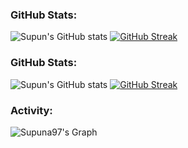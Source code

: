 
<h3 align="left">GitHub Stats:</h3>
 
![Supun's GitHub stats](https://github-readme-stats.vercel.app/api?username=supuna97&theme=midnight-purple&show_icons=true&show=reviews,prs_merged,prs_merged_percentage&hide=contribs,issues) [![GitHub Streak](https://streak-stats.demolab.com/?user=supuna97&theme=midnight-purple)](https://git.io/streak-stats)


<h3 align="left">GitHub Stats:</h3>
 
![Supun's GitHub stats](https://github-readme-stats.vercel.app/api?username=supuna97&theme=midnight-purple&show_icons=true&show=reviews,prs_merged,prs_merged_percentage&hide=contribs,issues&height=150) [![GitHub Streak](https://streak-stats.demolab.com/?user=supuna97&theme=midnight-purple)](https://git.io/streak-stats)




<h3 align="left">Activity:</h3>

![Supuna97's Graph](https://github-readme-activity-graph.vercel.app/graph?username=yzkthreadz&custom_title=Yzk's%20GitHub%20Activity%20Graph&bg_color=0D1117&color=7F3FBF&line=7F3FBF&point=7F3FBF&area_color=FFFFFF&title_color=FFFFFF&area=true)
<br><br>
